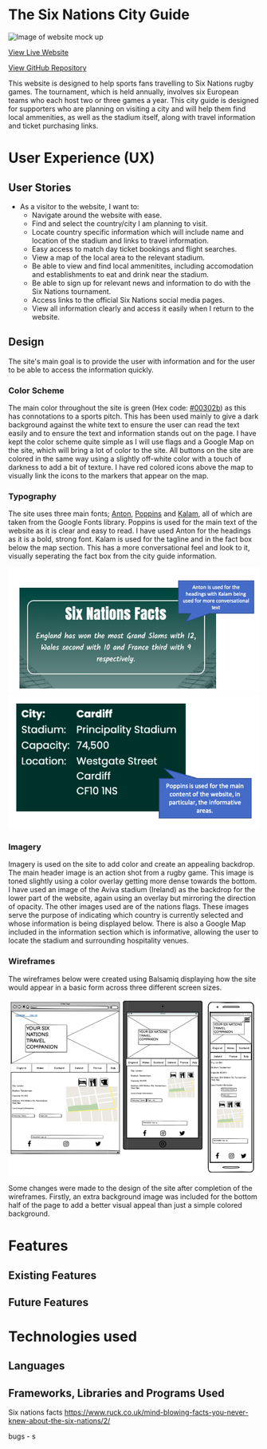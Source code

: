 # The Six Nations City Guide

![Image of website mock up]("#")

[View Live Website](https://olihickie.github.io/six-nations/)

[View GitHub Repository](https://github.com/OliHickie/six-nations)

This website is designed to help sports fans travelling to Six Nations rugby games. The tournament, which is held annually, involves six European teams who each host two or three games a year. This city guide is designed for supporters who are planning on visiting a city and will help them find local ammenities, as well as the stadium itself, along with travel information and ticket purchasing links. 

# User Experience (UX)

## User Stories
* As a visitor to the website, I want to:
    - Navigate around the website with ease.
    - Find and select the country/city I am planning to visit.
    - Locate country specific information which will include name and location of the stadium and links to travel information. 
    - Easy access to match day ticket bookings and flight searches.
    - View a map of the local area to the relevant stadium. 
    - Be able to view and find local ammenitites, including accomodation and establishments to eat and drink near the stadium. 
    - Be able to sign up for relevant news and information to do with the Six Nations tournament. 
    - Access links to the official Six Nations social media pages.
    - View all information clearly and access it easily when I return to the website. 

## Design

The site's main goal is to provide the user with information and for the user to be able to access the information quickly.

### Color Scheme
 The main color throughout the site is green (Hex code: [#00302b](https://www.google.com/search?q=%2300302b&oq=%2300302b&aqs=chrome.0.69i59.4496j0j9&sourceid=chrome&ie=UTF-8)) as this has connotations to a sports pitch. This has been used mainly to give a dark background against the white text to ensure the user can read the text easily and to ensure the text and information stands out on the page. I have kept the color scheme quite simple as I will use flags and a Google Map on the site, which will bring a lot of color to the site. All buttons on the site are colored in the same way using a slightly off-white color with a touch of darkness to add a bit of texture. 
 I have red colored icons above the map to visually link the icons to the markers that appear on the map. 

### Typography

The site uses three main fonts; [Anton](https://fonts.google.com/specimen/Anton?preview.text_type=custom), [Poppins](https://fonts.google.com/specimen/Poppins?preview.text_type=custom) and [Kalam](https://fonts.google.com/specimen/Kalam?preview.text_type=custom), all of which are taken from the Google Fonts library. Poppins is used for the main text of the website as it is clear and easy to read. I have used Anton for the headings as it is a bold, strong font. Kalam is used for the tagline and in the fact box below the map section. This has a more conversational feel and look to it, visually seperating the fact box from the city guide information.

![Image of Poppins and Kalam](assets/images/readme/typography1.png)
![Image of Anton](assets/images/readme/typography2.png)

### Imagery 

Imagery is used on the site to add color and create an appealing backdrop. The main header image is an action shot from a rugby game. This image is toned slightly using a color overlay getting more dense towards the bottom. I have used an image of the Aviva stadium (Ireland) as the backdrop for the lower part of the website, again using an overlay but mirroring the direction of opacity. The other images used are of the nations flags. These images serve the purpose of indicating which country is currently selected and whose information is being displayed below. There is also a Google Map included in the information section which is informative, allowing the user to locate the stadium and surrounding hospitality venues. 

### Wireframes

The wireframes below were created using Balsamiq displaying how the site would appear in a basic form across three different screen sizes. 

![Wireframe](assets/images/readme/wireframe.png)

Some changes were made to the design of the site after completion of the wireframes. Firstly, an extra background image was included for the bottom half of the page to add a better visual appeal than just a simple colored background. 


# Features

## Existing Features
## Future Features

# Technologies used

## Languages
## Frameworks, Libraries and Programs Used










Six nations facts
https://www.ruck.co.uk/mind-blowing-facts-you-never-knew-about-the-six-nations/2/



bugs - s
